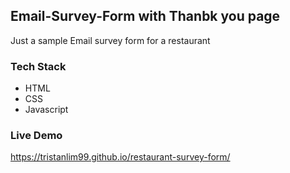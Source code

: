 ## Email-Survey-Form with Thanbk you page
Just a sample Email survey form for a restaurant

### Tech Stack
- HTML
- CSS
- Javascript

### Live Demo
 https://tristanlim99.github.io/restaurant-survey-form/

